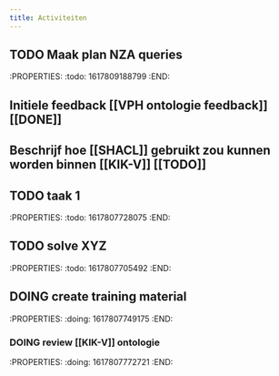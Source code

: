 ```yaml
---
title: Activiteiten
---
```


## TODO Maak plan NZA queries
:PROPERTIES:
:todo: 1617809188799
:END:
## Initiele feedback [[VPH ontologie feedback]] [[DONE]]
## Beschrijf hoe [[SHACL]] gebruikt zou kunnen worden binnen [[KIK-V]] [[TODO]]
## TODO taak 1
:PROPERTIES:
:todo: 1617807728075
:END:
## TODO solve XYZ
:PROPERTIES:
:todo: 1617807705492
:END:
## DOING create training material
:PROPERTIES:
:doing: 1617807749175
:END:
### DOING review [[KIK-V]] ontologie
:PROPERTIES:
:doing: 1617807772721
:END:
##
